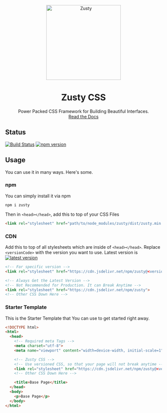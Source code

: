 
<p align="center">
<img width="240px" src="https://zustycss.com/docs/resource/zusty.svg" alt="Zusty">
<h1 align="center">Zusty CSS</h1>
</p>

<p align="center">
Power Packed CSS Framework for Building Beautiful Interfaces.
<br>
<a align="center" href="https://zustycss.com/docs">Read the Docs</a>
</p>


## Status
[![Build Status](https://github.com/sarsamurmu/zusty/workflows/Node%20CI/badge.svg)](https://github.com/sarsamurmu/zusty/actions?workflow=Node+CI)
[![npm version](https://img.shields.io/npm/v/zusty.svg?color)](https://www.npmjs.com/package/zusty)

## Usage
You can use it in many ways. Here's some.

### npm
You can simply install it via npm
```shell
npm i zusty
```
Then in `<head></head>`, add this to top of your CSS Files
```html
<link rel="stylesheet" href="path/to/node_modules/zusty/dist/zusty.min.css">
```

### CDN
Add this to top of all stylesheets which are inside of `<head></head>`. Replace `<versionCode>` with the version you want to use. Latest version is [![latest version](https://img.shields.io/badge/dynamic/json?color=&label=&query=%24.tag_name&url=https%3A%2F%2Fapi.github.com%2Frepos%2Fsarsamurmu%2Fzusty%2Freleases%2Flatest)](https://www.npmjs.com/package/zusty)
```html
<!-- For specific version -->
<link rel="stylesheet" href="https://cdn.jsdelivr.net/npm/zusty@<versionCode>">

<!-- Always Get the Latest Version -->
<!-- Not Recommended for Production. It can Break Anytime -->
<link rel="stylesheet" href="https://cdn.jsdelivr.net/npm/zusty">
<!-- Other CSS Down Here -->
```

### Starter Template
This is the Starter Template that You can use to get started right away.

```html
<!DOCTYPE html>
<html>
  <head>
    <!-- Required meta Tags -->
    <meta charset="utf-8">
    <meta name="viewport" content="width=device-width, initial-scale=1">

    <!-- Zusty CSS -->
    <!-- Use versioned CSS, so that your page will not break anytime -->
    <link rel="stylesheet" href="https://cdn.jsdelivr.net/npm/zusty@<versionCode>">
    <!-- Other CSS Down Here -->

    <title>Base Page</title>
  </head>
  <body>
    <p>Base Page</p>
  </body>
</html>
```
